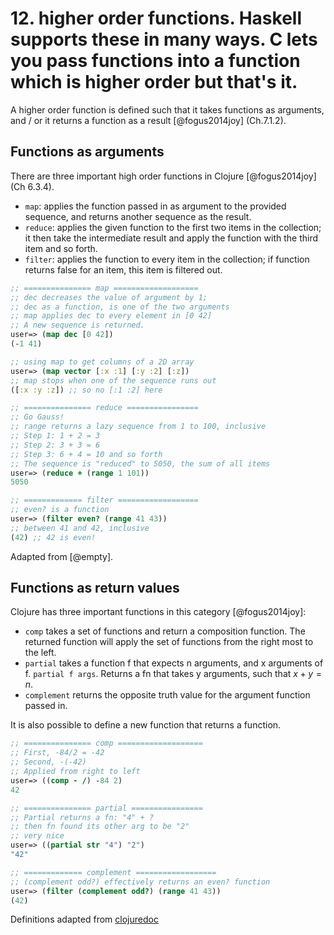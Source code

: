 # 12. higher order functions. Haskell supports these in many ways. C lets you pass functions into a function which is higher order but that's it.

A higher order function is defined such that it takes functions as arguments, and / or it returns a function as a result [@fogus2014joy] (Ch.7.1.2).

## Functions as arguments

There are three important high order functions in Clojure [@fogus2014joy] (Ch 6.3.4).

- `map`: applies the function passed in as argument to the provided
    sequence, and returns another sequence as the result.
- `reduce`: applies the given function to the first two items in the
    collection; it then take the intermediate result and apply the
    function with the third item and so forth.
- `filter`: applies the function to every item in the collection; if
    function returns false for an item, this item is filtered out.



```clojure
;; =============== map ===================
;; dec decreases the value of argument by 1;
;; dec as a function, is one of the two arguments
;; map applies dec to every element in [0 42]
;; A new sequence is returned.
user=> (map dec [0 42])
(-1 41)

;; using map to get columns of a 2D array
user=> (map vector [:x :1] [:y :2] [:z])
;; map stops when one of the sequence runs out
([:x :y :z]) ;; so no [:1 :2] here

;; =============== reduce ================
;; Go Gauss!
;; range returns a lazy sequence from 1 to 100, inclusive
;; Step 1: 1 + 2 = 3
;; Step 2: 3 + 3 = 6
;; Step 3: 6 + 4 = 10 and so forth
;; The sequence is "reduced" to 5050, the sum of all items
user=> (reduce + (range 1 101))
5050

;; ============= filter ==================
;; even? is a function
user=> (filter even? (range 41 43))
;; between 41 and 42, inclusive
(42) ;; 42 is even!
```

Adapted from [@empty].

## Functions as return values

Clojure has three important functions in this category [@fogus2014joy]:

- `comp` takes a set of functions and return a composition function.
    The returned function will apply the set of functions from the right
    most to the left.
- `partial` takes a function f that expects n arguments, and x
    arguments of f. `partial f args`. Returns a fn that takes y
    arguments, such that $x + y = n$.
- `complement` returns the opposite truth value for the argument
    function passed in.

It is also possible to define a new function that returns a function.


```clojure
;; =============== comp ===================
;; First, -84/2 = -42
;; Second, -(-42)
;; Applied from right to left
user=> ((comp - /) -84 2)
42

;; =============== partial ================
;; Partial returns a fn: "4" + ?
;; then fn found its other arg to be "2"
;; very nice
user=> ((partial str "4") "2")
"42"

;; ============= complement ==================
;; (complement odd?) effectively returns an even? function
user=> (filter (complement odd?) (range 41 43))
(42)
```

Definitions adapted from [clojuredoc](https://clojuredocs.org)
